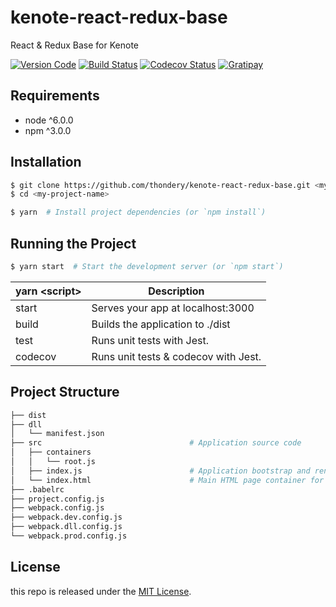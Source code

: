 # kenote-react-redux-base

React &amp; Redux Base for Kenote

[![Version Code][version-image]][version-url]
[![Build Status][travis-image]][travis-url]
[![Codecov Status][codecov-image]][codecov-url]
[![Gratipay][licensed-image]][licensed-url]

[version-image]: https://img.shields.io/badge/version-v1.0.0-orange.svg
[version-url]: https://github.com/thondery/kenote-react-redux-base
[travis-image]: https://travis-ci.org/thondery/kenote-react-redux-base.svg?branch=master
[travis-url]: https://travis-ci.org/thondery/kenote-react-redux-base
[codecov-image]: https://img.shields.io/codecov/c/github/thondery/kenote-react-redux-base/master.svg
[codecov-url]:   https://codecov.io/github/thondery/kenote-react-redux-base?branch=master
[licensed-image]: https://img.shields.io/badge/license-MIT-blue.svg
[licensed-url]: https://github.com/thondery/kenote-react-redux-base/blob/master/LICENSE

## Requirements

- node ^6.0.0
- npm ^3.0.0

## Installation

```bash
$ git clone https://github.com/thondery/kenote-react-redux-base.git <my-project-name>
$ cd <my-project-name>

$ yarn  # Install project dependencies (or `npm install`)
```

## Running the Project

```bash
$ yarn start  # Start the development server (or `npm start`)
```

| yarn \<script\> | Description |
|-----|-----|
| start | Serves your app at localhost:3000 |
| build | Builds the application to ./dist |
| test | Runs unit tests with Jest. |
| codecov | Runs unit tests & codecov with Jest. |

## Project Structure

```bash
├── dist
├── dll
│   └── manifest.json
├── src                                 # Application source code
│   ├── containers
│   │   └── root.js
│   ├── index.js                        # Application bootstrap and rendering
│   └── index.html                      # Main HTML page container for app
├── .babelrc
├── project.config.js
├── webpack.config.js
├── webpack.dev.config.js
├── webpack.dll.config.js
└── webpack.prod.config.js
```

## License

this repo is released under the [MIT License](https://github.com/thondery/kenote-react-redux-base/blob/master/LICENSE).